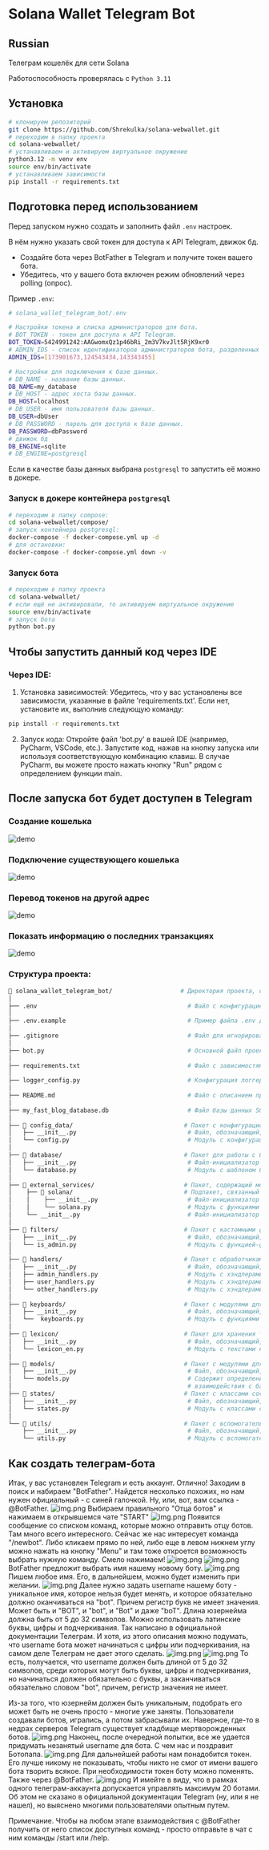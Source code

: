 # Solana Wallet Telegram Bot

## Russian

Телеграм кошелёк для сети Solana

Работоспособность проверялась с `Python 3.11`

## Установка

```bash
# клонируем репозиторий
git clone https://github.com/Shrekulka/solana-webwallet.git
# переходим в папку проекта
cd solana-webwallet/
# устанавливаем и активируем виртуальное окружение
python3.12 -m venv env
source env/bin/activate
# устанавливаем зависимости
pip install -r requirements.txt
```

## Подготовка перед использованием

Перед запуском нужно создать и заполнить файл `.env` настроек.

В нём нужно указать свой токен для доступа к API Telegram, движок бд.

- Создайте бота через BotFather в Telegram и получите токен вашего бота.
- Убедитесь, что у вашего бота включен режим обновлений через polling (опрос).

Пример `.env`:
```bash
# solana_wallet_telegram_bot/.env

# Настройки токена и списка администраторов для бота.
# BOT_TOKEN - токен для доступа к API Telegram.
BOT_TOKEN=5424991242:AAGwomxQz1p46bRi_2m3V7kvJlt5RjK9xr0
# ADMIN_IDS - список идентификаторов администраторов бота, разделенных запятой.
ADMIN_IDS=[173901673,124543434,143343455]

# Настройки для подключения к базе данных.
# DB_NAME - название базы данных.
DB_NAME=my_database
# DB_HOST - адрес хоста базы данных.
DB_HOST=localhost
# DB_USER - имя пользователя базы данных.
DB_USER=dbUser
# DB_PASSWORD - пароль для доступа к базе данных.
DB_PASSWORD=dbPassword
# движок бд
DB_ENGINE=sqlite
# DB_ENGINE=postgresql
```

Если в качестве базы данных выбрана `postgresql` то запустить её можно в докере.

### Запуск в докере контейнера `postgresql`

```bash
# переходим в папку compose:
cd solana-webwallet/compose/
# запуск контейнера postgresql:
docker-compose -f docker-compose.yml up -d
# для остановки:
docker-compose -f docker-compose.yml down -v
```

### Запуск бота

```bash
# переходим в папку проекта
cd solana-webwallet/
# если ещё не активировали, то активируем виртуальное окружение
source env/bin/activate
# запуск бота
python bot.py
```

## Чтобы запустить данный код через IDE

### Через IDE:

1. Установка зависимостей:
Убедитесь, что у вас установлены все зависимости, указанные в файле 'requirements.txt'. Если нет, установите их,
выполнив следующую команду:

```bash
pip install -r requirements.txt
```

2. Запуск кода:
Откройте файл 'bot.py' в вашей IDE (например, PyCharm, VSCode, etc.). Запустите код, нажав на кнопку запуска или
используя соответствующую комбинацию клавиш. В случае PyCharm, вы можете просто нажать кнопку "Run" рядом с определением
функции main.

## После запуска бот будет доступен в Telegram

### Создание кошелька

![demo](data_content_for_readme/demo/create-wallet.gif)

### Подключение существующего кошелька

![demo](data_content_for_readme/demo/connect-wallet.gif)

### Перевод токенов на другой адрес

![demo](data_content_for_readme/demo/send-token.gif)

### Показать информацию о последних транзакциях

![demo](data_content_for_readme/demo/transaction-info.gif)

### Структура проекта:
```bash
📁 solana_wallet_telegram_bot/                   # Директория проекта, основной файл бота.
│
├── .env                                          # Файл с конфигурацией и секретами.
│
├── .env.example                                  # Пример файла .env для других разработчиков.
│
├── .gitignore                                    # Файл для игнорирования файлов системой контроля версий.
│
├── bot.py                                        # Основной файл проекта, точка входа.
│
├── requirements.txt                              # Файл с зависимостями проекта.
│
├── logger_config.py                              # Конфигурация логгера.
│
├── README.md                                     # Файл с описанием проекта.
│
├── my_fast_blog_database.db                      # Файл базы данных SQLite, используемый в проекте.
│
├── 📁 config_data/                               # Пакет с конфигурационными данными.
│   ├── __init__.py                               # Файл, обозначающий, что директория является пакетом Python.
│   └── config.py                                 # Модуль с конфигурационными данными.
│
├── 📁 database/                                  # Пакет для работы с базой данных.
│   ├── __init__.py                               # Файл-инициализатор пакета.
│   └── database.py                               # Модуль с шаблоном базы данных.
│
├── 📁 external_services/                         # Пакет, содержащий модули для взаимодействия с внешними сервисами и API.
│    ├── 📁 solana/                               # Подпакет, связанный с интеграцией с Solana.
│    │    ├── __init__.py                         # Файл-инициализатор подпакета.
│    │    └── solana.py                           # Модуль с функциями для работы с кошельками Solana и выполнения транзакций.
│    └── __init__.py                              # Файл-инициализатор пакета external_services.
│
├── 📁 filters/                                   # Пакет с кастомными фильтрами.
│   ├── __init__.py                               # Файл, обозначающий, что директория является пакетом Python.
│   └── is_admin.py                               # Модуль с функцией-фильтром для проверки администратора.
│
├── 📁 handlers/                                  # Пакет с обработчиками апдейтов.
│   ├── __init__.py                               # Файл, обозначающий, что директория является пакетом Python.
│   ├── admin_handlers.py                         # Модуль с хэндлерами для администраторов.
│   ├── user_handlers.py                          # Модуль с хэндлерами для пользователей с особым статусом.
│   └── other_handlers.py                         # Модуль с хэндлерами для обычных пользователей.
│
├── 📁 keyboards/                                 # Пакет с модулями для работы с клавиатурами.
│   ├── __init__.py                               # Файл, обозначающий, что директория является пакетом Python.
│   └──  keyboards.py                             # Модуль с функциями для клавиатур.
│
├── 📁 lexicon/                                   # Пакет для хранения текстов ответов бота.
│   ├── __init__.py                               # Файл, обозначающий, что директория является пакетом Python.
│   └── lexicon_en.py                             # Модуль с текстами на английском.
│
├── 📁 models/                                    # Пакет с модулями для работы с базой данных.
│   ├── __init__.py                               # Файл, обозначающий, что директория является пакетом Python.
│   └── models.py                                 # Cодержит определения моделей данных, используемых в приложении для
│                                                 # взаимодействия с базой данных через SQLAlchemy ORM.
├── 📁 states/                                    # Пакет с классами состояний пользователей.
│   ├── __init__.py                               # Файл, обозначающий, что директория является пакетом Python.
│   └── states.py                                 # Модуль с классами состояний.
│
└── 📁 utils/                                     # Пакет с вспомогательными модулями.
    ├── __init__.py                               # Файл, обозначающий, что директория является пакетом Python.
    └── utils.py                                  # Модуль с вспомогательными утилитами.
```

## Как создать телеграм-бота
Итак, у вас установлен Telegram и есть аккаунт. Отлично! Заходим в поиск и набираем "BotFather". Найдется несколько
похожих, но нам нужен официальный - с синей галочкой. Ну, или, вот, вам ссылка - @BotFather.
![img.png](data_content_for_readme/img/img_1.png)
Выбираем правильного "Отца ботов" и нажимаем в открывшемся чате "START"
![img.png](data_content_for_readme/img/img_2.png)
Появится сообщение со списком команд, которые можно отправить отцу ботов. Там много всего интересного. Сейчас же нас
интересует команда "/newbot". Либо кликаем прямо по ней, либо еще в левом нижнем углу можно нажать на кнопку "Menu" и
там тоже откроется возможность выбрать нужную команду. Смело нажимаем!
![img.png](data_content_for_readme/img/img_3.png)
![img.png](data_content_for_readme/img/img_4.png)
BotFather предложит выбрать имя нашему новому боту.
![img.png](data_content_for_readme/img/img_5.png)
Пишем любое имя. Его, в дальнейшем, можно будет изменить при желании.
![img.png](data_content_for_readme/img/img_6.png)
Далее нужно задать username нашему боту - уникальное имя, которое нельзя будет менять, и которое обязательно должно
оканчиваться на "bot". Причем регистр букв не имеет значения. Может быть и "BOT", и "bot", и "Bot" и даже "boT". Длина
юзернейма должна быть от 5 до 32 символов. Можно использовать латинские буквы, цифры и подчеркивания. Так написано в
официальной документации Телеграм.
И хотя, из этого описания можно подумать, что username бота может начинаться с цифры или подчеркивания, на самом деле
Телеграм не дает этого сделать.
![img.png](data_content_for_readme/img/img_7.png)
![img.png](data_content_for_readme/img/img_8.png)
То есть, получается, что username должен быть длиной от 5 до 32 символов, среди которых могут быть буквы, цифры и
подчеркивания, но начинаться должен обязательно с буквы, а заканчиваться обязательно словом "bot", причем, регистр
значения не имеет.

Из-за того, что юзернейм должен быть уникальным, подобрать его может быть не очень просто - многие уже заняты.
Пользователи создавали ботов, игрались, а потом забрасывали их. Наверное, где-то в недрах серверов Telegram существует
кладбище мертворожденных ботов.
![img.png](data_content_for_readme/img/img_9.png)
Наконец, после очередной попытки, все же удается придумать незанятый username для бота. С чем нас и поздравит Ботопапа.
![img.png](data_content_for_readme/img/img_10.png)
Для дальнейшей работы нам понадобится токен. Его лучше никому не показывать, чтобы никто не смог от имени вашего бота
творить всякое. При необходимости токен боту можно поменять. Также через @BotFather.
![img.png](data_content_for_readme/img/img_11.png)
И имейте в виду, что в рамках одного телеграм-аккаунта допускается управлять максимум 20 ботами. Об этом не сказано в
официальной документации Telegram (ну, или я не нашел), но выяснено многими пользователями опытным путем.

Примечание. Чтобы на любом этапе взаимодействия с @BotFather получить от него список доступных команд - просто отправьте
в чат с ним команды /start или /help.
